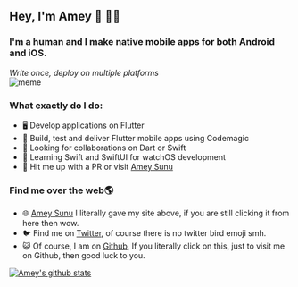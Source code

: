 ## Hey, I'm Amey :wave:  :man_technologist:

### I'm a human and I make native mobile apps for both Android and iOS.

  *Write once, deploy on multiple platforms*
  <br>
![meme](https://user-images.githubusercontent.com/48415436/90749865-ac52a000-e2dc-11ea-9141-ca27d78eb19c.jpg) 

### What exactly do I do:
* 🖥️ Develop applications on Flutter
* 🔬 Build, test and deliver Flutter mobile apps using Codemagic
* 🍁 Looking for collaborations on Dart or Swift
* 🙏 Learning Swift and SwiftUI for watchOS development
* 💁 Hit me up with a PR or visit [Amey Sunu](https://amey.live)


### Find me over the web🌎
* 🌐 [Amey Sunu](https://amey.live) I literally gave my site above, if you are still clicking it from here then wow.
* 🐦 Find me on [Twitter](https://twitter.com/ameysunu), of course there is no twitter bird emoji smh.
* 😺 Of course, I am on [Github](https://github.com/ameysunu), If you literally click on this, just to visit me on Github, then good luck to you.

[![Amey's github stats](https://github-readme-stats.vercel.app/api?username=ameysunu&&show_icons=true&bg_color=FFFFFF&title_color=63409E&icon_color=FF8964)](https://amey.live)